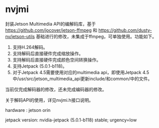 # nvjmi
封装Jetson Multimedia API的编解码库，基于 https://github.com/jocover/jetson-ffmpeg 和 https://github.com/dusty-nv/jetson-utils 基础进行的修改，未集成于ffmpeg，可单独使用。功能如下。
1. 支持H.264解码。
2. 支持解码后直接硬件完成缩放操作。
3. 支持解码后直接硬件完成颜色空间转换操作。
4. 支持Jetpack (5.0.1-b118)。
5. 对于Jetpack 4.5需要使用对应的multimedia api，即使用Jetpack 4.5中/usr/src/jetson_multimedia_api更新include/和common/中的文件。

当前仅完成解码器的修改，还未完成编码器的修改。

关于解码API的使用，详见nvjmi.h接口说明。

hardware : jetson orin

jetpack version: nvidia-jetpack (5.0.1-b118) stable; urgency=low

